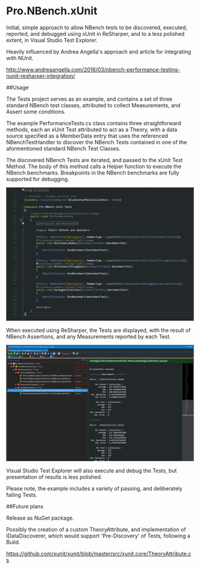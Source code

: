 # Pro.NBench.xUnit

Initial, simple approach to allow NBench tests to be discovered, executed, reported, and debugged using xUnit in ReSharper, and to a less polished extent, in Visual Studio Test Explorer.

Heavily influenced by Andrea Angella's approach and article for integrating with NUnit.

http://www.andreaangella.com/2016/03/nbench-performance-testing-nunit-resharper-integration/

##Usage

The Tests project serves as an example, and contains a set of three standard NBench test classes, attributed to collect Measurements, and Assert some conditions.

The example PerformanceTests.cs class contains three straightforward methods, each an xUnit Test attributed to act as a Theory, with a data source specified as a MemberData entry that uses the referenced NBenchTestHandler to discover the NBench Tests contained in one of the aformentioned standard NBench Test Classes. 

The discovered NBench Tests are iterated, and passed to the xUnit Test Method. The body of this method calls a Helper function to execute the NBench benchmarks. Breakpoints in the NBench benchmarks are fully supported for debugging.

![PerformanceTests](PerformanceTests.PNG)

When executed using ReSharper, the Tests are displayed, with the result of NBench Assertions, and any Measurements reported by each Test.

![ResharperResults](ResharperResults.PNG)

Visual Studio Test Explorer will also execute and debug the Tests, but presentation of results is less polished.

Please note, the example includes a variety of passing, and deliberately failing Tests.

##Future plans

Release as NuGet package.

Possibly the creation of a custom TheoryAttribute, and implementation of IDataDiscoverer, which would support 'Pre-Discovery' of Tests, following a Build.

https://github.com/xunit/xunit/blob/master/src/xunit.core/TheoryAttribute.cs

